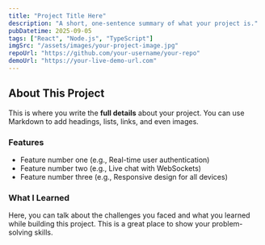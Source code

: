 ```yaml
---
title: "Project Title Here"
description: "A short, one-sentence summary of what your project is."
pubDatetime: 2025-09-05
tags: ["React", "Node.js", "TypeScript"]
imgSrc: "/assets/images/your-project-image.jpg"
repoUrl: "https://github.com/your-username/your-repo"
demoUrl: "https://your-live-demo-url.com"
---
```


## About This Project

This is where you write the **full details** about your project. You can use Markdown to add headings, lists, links, and even images.

### Features
- Feature number one (e.g., Real-time user authentication)
- Feature number two (e.g., Live chat with WebSockets)
- Feature number three (e.g., Responsive design for all devices)

### What I Learned
Here, you can talk about the challenges you faced and what you learned while building this project. This is a great place to show your problem-solving skills.